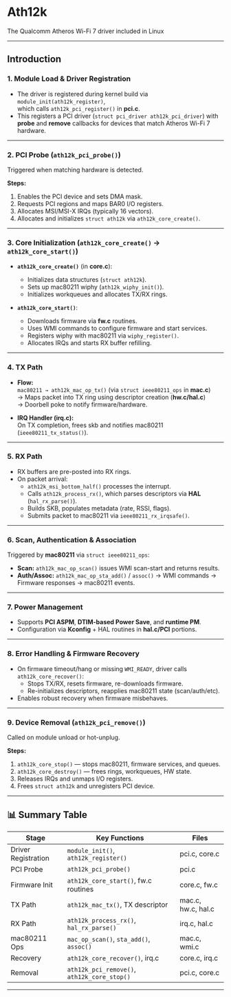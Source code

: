# Ath12k
The Qualcomm Atheros Wi-Fi 7 driver included in Linux

---

## Introduction

### 1. Module Load & Driver Registration
- The driver is registered during kernel build via `module_init(ath12k_register)`,  
  which calls `ath12k_pci_register()` in **pci.c**.  
- This registers a PCI driver (`struct pci_driver ath12k_pci_driver`) with **probe** and **remove** callbacks for devices that match Atheros Wi-Fi 7 hardware.

---

### 2. PCI Probe (`ath12k_pci_probe()`)
Triggered when matching hardware is detected.  

**Steps:**
1. Enables the PCI device and sets DMA mask.  
2. Requests PCI regions and maps BAR0 I/O registers.  
3. Allocates MSI/MSI-X IRQs (typically 16 vectors).  
4. Allocates and initializes `struct ath12k` via `ath12k_core_create()`.  

---

### 3. Core Initialization (`ath12k_core_create()` → `ath12k_core_start()`)
- **`ath12k_core_create()`** (in **core.c**):
  - Initializes data structures (`struct ath12k`).  
  - Sets up mac80211 wiphy (`ath12k_wiphy_init()`).  
  - Initializes workqueues and allocates TX/RX rings.  

- **`ath12k_core_start()`**:
  - Downloads firmware via **fw.c** routines.  
  - Uses WMI commands to configure firmware and start services.  
  - Registers wiphy with mac80211 via `wiphy_register()`.  
  - Allocates IRQs and starts RX buffer refilling.  

---

### 4. TX Path
- **Flow:**  
  `mac80211 → ath12k_mac_op_tx()` (via `struct ieee80211_ops` in **mac.c**)  
  → Maps packet into TX ring using descriptor creation (**hw.c/hal.c**)  
  → Doorbell poke to notify firmware/hardware.  

- **IRQ Handler (irq.c):**  
  On TX completion, frees skb and notifies mac80211 (`ieee80211_tx_status()`).  

---

### 5. RX Path
- RX buffers are pre-posted into RX rings.  
- On packet arrival:  
  - `ath12k_msi_bottom_half()` processes the interrupt.  
  - Calls `ath12k_process_rx()`, which parses descriptors via **HAL** (`hal_rx_parse()`).  
  - Builds SKB, populates metadata (rate, RSSI, flags).  
  - Submits packet to mac80211 via `ieee80211_rx_irqsafe()`.  

---

### 6. Scan, Authentication & Association
Triggered by **mac80211** via `struct ieee80211_ops`:  
- **Scan:** `ath12k_mac_op_scan()` issues WMI scan-start and returns results.  
- **Auth/Assoc:** `ath12k_mac_op_sta_add()` / `assoc()` → WMI commands → Firmware responses → mac80211 events.  

---

### 7. Power Management
- Supports **PCI ASPM**, **DTIM-based Power Save**, and **runtime PM**.  
- Configuration via **Kconfig** + HAL routines in **hal.c/PCI** portions.  

---

### 8. Error Handling & Firmware Recovery
- On firmware timeout/hang or missing `WMI_READY`, driver calls `ath12k_core_recover()`:  
  - Stops TX/RX, resets firmware, re-downloads firmware.  
  - Re-initializes descriptors, reapplies mac80211 state (scan/auth/etc).  
- Enables robust recovery when firmware misbehaves.  

---

### 9. Device Removal (`ath12k_pci_remove()`)
Called on module unload or hot-unplug.  

**Steps:**
1. `ath12k_core_stop()` — stops mac80211, firmware services, and queues.  
2. `ath12k_core_destroy()` — frees rings, workqueues, HW state.  
3. Releases IRQs and unmaps I/O registers.  
4. Frees `struct ath12k` and unregisters PCI device.  

---

## 📊 Summary Table

| Stage               | Key Functions                        | Files                    |
|----------------------|--------------------------------------|--------------------------|
| Driver Registration  | `module_init()`, `ath12k_register()` | pci.c, core.c            |
| PCI Probe            | `ath12k_pci_probe()`                 | pci.c                    |
| Firmware Init        | `ath12k_core_start()`, fw.c routines | core.c, fw.c             |
| TX Path              | `ath12k_mac_tx()`, TX descriptor     | mac.c, hw.c, hal.c       |
| RX Path              | `ath12k_process_rx()`, `hal_rx_parse()` | irq.c, hal.c          |
| mac80211 Ops         | `mac_op_scan()`, `sta_add()`, `assoc()` | mac.c, wmi.c          |
| Recovery             | `ath12k_core_recover()`, irq.c       | core.c, irq.c            |
| Removal              | `ath12k_pci_remove()`, `ath12k_core_stop()` | pci.c, core.c      |

---
